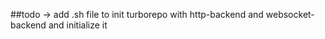 ##todo -> add .sh file to init turborepo with http-backend and websocket-backend and initialize it

